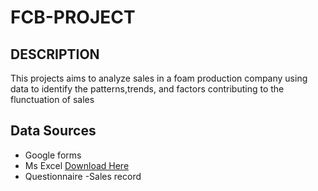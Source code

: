 # FCB-PROJECT
## DESCRIPTION

This projects aims to analyze sales in a foam production company using data to identify the patterns,trends, and factors contributing to the flunctuation of sales

## Data Sources
- Google forms
- Ms Excel [Download Here](https://microsoft.com)
- Questionnaire
-Sales record

 


